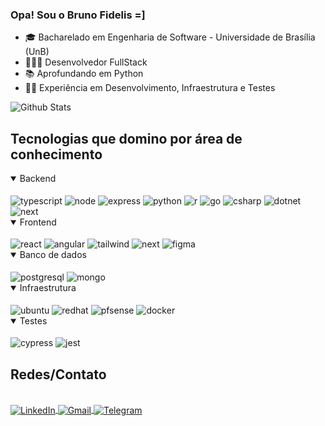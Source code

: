 ### Opa! Sou o Bruno Fidelis =]
* 🎓 Bacharelado em Engenharia de Software - Universidade de Brasília (UnB)
* 👨🏼‍💻 Desenvolvedor FullStack
* 📚 Aprofundando em Python
* 👨‍💻 Experiência em Desenvolvimento, Infraestrutura e Testes

![Github Stats](https://github-readme-stats.vercel.app/api?username=lbrunofidelis&show_icons=true&theme=tokyonight)

## Tecnologias que domino por área de conhecimento

<details open>
  <summary>Backend</summary>
  <div style="display: inline_block"><br/>
    <img align="center" alt="typescript" src="https://img.shields.io/badge/TypeScript-007ACC?style=for-the-badge&logo=typescript&logoColor=white" />
    <img align="center" alt="node" src="https://img.shields.io/badge/Node.js-43853D?style=for-the-badge&logo=node.js&logoColor=white" />
    <img align="center" alt="express" src="https://img.shields.io/badge/Express.js-404D59?style=for-the-badge" />
    <img align="center" alt="python" src="https://img.shields.io/badge/Python-3776AB?style=for-the-badge&logo=python&logoColor=white" />
    <img align="center" alt="r" src="https://img.shields.io/badge/R-276DC3?style=for-the-badge&logo=r&logoColor=white" />
    <img align="center" alt="go" src="https://img.shields.io/badge/Go-00ADD8?style=for-the-badge&logo=go&logoColor=white" />
    <img align="center" alt="csharp" src="https://img.shields.io/badge/C%23-239120?style=for-the-badge&logo=csharp&logoColor=white" />
    <img align="center" alt="dotnet" src="https://img.shields.io/badge/.NET-512BD4?style=for-the-badge&logo=dotnet&logoColor=white" />
    <img align="center" alt="next" src="https://img.shields.io/badge/next%20js-000000?style=for-the-badge&logo=nextdotjs&logoColor=white" />
  </div>
</details>

<details open>
  <summary>Frontend</summary>
  <div style="display: inline_block"><br/>
    <img align="center" alt="react" src="https://img.shields.io/badge/React-20232A?style=for-the-badge&logo=react&logoColor=61DAFB" />
    <img align="center" alt="angular" src="https://img.shields.io/badge/Angular-%23DD0031.svg?logo=angular&logoColor=white" />
    <img align="center" alt="tailwind" src="https://img.shields.io/badge/Tailwind_CSS-38B2AC?style=for-the-badge&logo=tailwind-css&logoColor=white" />
    <img align="center" alt="next" src="https://img.shields.io/badge/next%20js-000000?style=for-the-badge&logo=nextdotjs&logoColor=white" />
    <img align="center" alt="figma" src="https://img.shields.io/badge/figma%20-F24E1E.svg?&style=for-the-badge&logo=figma&logoColor=white" />
  </div>
</details>

<details open>
  <summary>Banco de dados</summary>
  <div style="display: inline_block"><br/>
    <img align="center" alt="postgresql" src="https://img.shields.io/badge/PostgreSQL-316192?style=for-the-badge&logo=postgresql&logoColor=white" />
    <img align="center" alt="mongo" src="https://img.shields.io/badge/MongoDB-4EA94B?style=for-the-badge&logo=mongodb&logoColor=white" />
  </div>
</details>

<details open>
  <summary>Infraestrutura</summary>
  <div style="display: inline_block"><br/>
    <img align="center" alt="ubuntu" src="https://img.shields.io/badge/Ubuntu-E95420?style=for-the-badge&logo=ubuntu&logoColor=white" />
    <img align="center" alt="redhat" src="https://img.shields.io/badge/Red%20Hat-EE0000?style=for-the-badge&logo=redhat&logoColor=white" />
    <img align="center" alt="pfsense" src="https://img.shields.io/badge/-pfSense-%23212121?style=for-the-badge&logo=pfsense&logoColor=white" />
    <img align="center" alt="docker" src="https://img.shields.io/badge/Docker-2CA5E0?style=for-the-badge&logo=docker&logoColor=white"/>
  </div>
</details>

<details open>
  <summary>Testes</summary>
  <div style="display: inline_block"><br/>
    <img align="center" alt="cypress" src="https://img.shields.io/badge/Cypress-17202C?style=for-the-badge&logo=cypress&logoColor=white" />
    <img align="center" alt="jest" src="https://img.shields.io/badge/Jest-C21325?style=for-the-badge&logo=jest&logoColor=white" />
  </div>
</details>

## Redes/Contato
<div style="display: inline_block"><br/>
  <a href="https://www.linkedin.com/in/luis-bruno-fidelis-a277b0167/" target="_blank">
    <img align="center" alt="LinkedIn" src="https://img.shields.io/badge/LinkedIn-0077B5?style=for-the-badge&logo=linkedin&logoColor=white">
  </a>

  <a href="mailto:l.brunofidelis@gmail.com" target="_blank">
    <img align="center" alt="Gmail" src="https://img.shields.io/badge/Gmail-D14836?style=for-the-badge&logo=gmail&logoColor=white">
  </a>

  <a href="https://t.me/lbrunofidelis" target="_blank">
    <img align="center" alt="Telegram" src="https://img.shields.io/badge/Telegram-2CA5E0?style=for-the-badge&logo=telegram&logoColor=white">
  </a>
</div>

